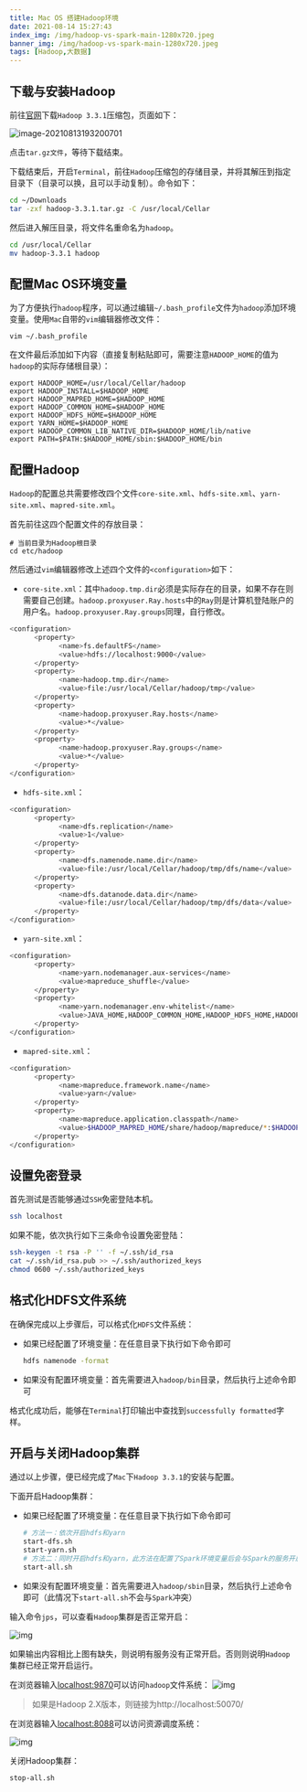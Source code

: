 ```yaml
---
title: Mac OS 搭建Hadoop环境
date: 2021-08-14 15:27:43
index_img: /img/hadoop-vs-spark-main-1280x720.jpeg
banner_img: /img/hadoop-vs-spark-main-1280x720.jpeg
tags: [Hadoop,大数据]
---
```


## 下载与安装Hadoop

<!-- more -->

前往[官网](https://dlcdn.apache.org/hadoop/common/hadoop-3.3.1/)下载`Hadoop 3.3.1`压缩包，页面如下：

![image-20210813193200701](/img/image-20210813193200701.png)

点击`tar.gz文件`，等待下载结束。

 下载结束后，开启`Terminal`，前往`Hadoop`压缩包的存储目录，并将其解压到指定目录下（目录可以换，且可以手动复制）。命令如下：

```sh
cd ~/Downloads
tar -zxf hadoop-3.3.1.tar.gz -C /usr/local/Cellar
```

 然后进入解压目录，将文件名重命名为`hadoop`。

```sh
cd /usr/local/Cellar
mv hadoop-3.3.1 hadoop
```

## 配置Mac OS环境变量

 为了方便执行`hadoop`程序，可以通过编辑`~/.bash_profile`文件为`hadoop`添加环境变量。使用`Mac`自带的`vim`编辑器修改文件：

```
vim ~/.bash_profile
```

 在文件最后添加如下内容（直接复制粘贴即可，需要注意`HADOOP_HOME`的值为`hadoop`的实际存储根目录）：

```
export HADOOP_HOME=/usr/local/Cellar/hadoop
export HADOOP_INSTALL=$HADOOP_HOME
export HADOOP_MAPRED_HOME=$HADOOP_HOME
export HADOOP_COMMON_HOME=$HADOOP_HOME
export HADOOP_HDFS_HOME=$HADOOP_HOME
export YARN_HOME=$HADOOP_HOME
export HADOOP_COMMON_LIB_NATIVE_DIR=$HADOOP_HOME/lib/native
export PATH=$PATH:$HADOOP_HOME/sbin:$HADOOP_HOME/bin
```

## 配置Hadoop

 `Hadoop`的配置总共需要修改四个文件`core-site.xml`、`hdfs-site.xml`、`yarn-site.xml`、`mapred-site.xml`。

 首先前往这四个配置文件的存放目录：

```
# 当前目录为Hadoop根目录
cd etc/hadoop
```

 然后通过`vim`编辑器修改上述四个文件的`<configuration>`如下：

- `core-site.xml`：其中`hadoop.tmp.dir`必须是实际存在的目录，如果不存在则需要自己创建。`hadoop.proxyuser.Ray.hosts`中的`Ray`则是计算机登陆账户的用户名。`hadoop.proxyuser.Ray.groups`同理，自行修改。

```sh
<configuration>
      <property>
            <name>fs.defaultFS</name>
            <value>hdfs://localhost:9000</value>
      </property>
      <property>
            <name>hadoop.tmp.dir</name>
            <value>file:/usr/local/Cellar/hadoop/tmp</value>
      </property>
      <property>
            <name>hadoop.proxyuser.Ray.hosts</name>
            <value>*</value>
      </property>
      <property>   
            <name>hadoop.proxyuser.Ray.groups</name>
            <value>*</value>
      </property>
</configuration>
```

- `hdfs-site.xml`：

```sh
<configuration>
      <property>
            <name>dfs.replication</name>
            <value>1</value>
      </property>
      <property>
            <name>dfs.namenode.name.dir</name>
            <value>file:/usr/local/Cellar/hadoop/tmp/dfs/name</value>
      </property>
      <property>
            <name>dfs.datanode.data.dir</name>
            <value>file:/usr/local/Cellar/hadoop/tmp/dfs/data</value>
      </property>
</configuration>
```

- `yarn-site.xml`：

```sh
<configuration>
      <property>
            <name>yarn.nodemanager.aux-services</name>
            <value>mapreduce_shuffle</value>
      </property>
      <property>
            <name>yarn.nodemanager.env-whitelist</name>
            <value>JAVA_HOME,HADOOP_COMMON_HOME,HADOOP_HDFS_HOME,HADOOP_CONF_DIR,CLASSPATH_PREPEND_DISTCACHE,HADOOP_YARN_HOME,HADOOP_MAPRED_HOME</value>
      </property>
</configuration>
```

- `mapred-site.xml`：

```sh
<configuration>
      <property>
            <name>mapreduce.framework.name</name>
            <value>yarn</value>
      </property>
      <property>
            <name>mapreduce.application.classpath</name>
            <value>$HADOOP_MAPRED_HOME/share/hadoop/mapreduce/*:$HADOOP_MAPRED_HOME/share/hadoop/mapreduce/lib/*</value>
      </property>
</configuration>
```

## 设置免密登录

首先测试是否能够通过`SSH`免密登陆本机。

```sh
ssh localhost
```

 如果不能，依次执行如下三条命令设置免密登陆：

```sh
ssh-keygen -t rsa -P '' -f ~/.ssh/id_rsa
cat ~/.ssh/id_rsa.pub >> ~/.ssh/authorized_keys
chmod 0600 ~/.ssh/authorized_keys
```

## 格式化HDFS文件系统

在确保完成以上步骤后，可以格式化`HDFS`文件系统：

- 如果已经配置了环境变量：在任意目录下执行如下命令即可

  ```sh
  hdfs namenode -format
  ```

- 如果没有配置环境变量：首先需要进入`hadoop/bin`目录，然后执行上述命令即可

 格式化成功后，能够在`Terminal`打印输出中查找到`successfully formatted`字样。

## 开启与关闭Hadoop集群

通过以上步骤，便已经完成了`Mac`下`Hadoop 3.3.1`的安装与配置。

 下面开启Hadoop集群：

- 如果已经配置了环境变量：在任意目录下执行如下命令即可

  ```sh
  # 方法一：依次开启hdfs和yarn
  start-dfs.sh
  start-yarn.sh
  # 方法二：同时开启hdfs和yarn，此方法在配置了Spark环境变量后会与Spark的服务开启命令冲突
  start-all.sh
  ```

- 如果没有配置环境变量：首先需要进入`hadoop/sbin`目录，然后执行上述命令即可（此情况下`start-all.sh`不会与`Spark`冲突）

 输入命令`jps`，可以查看`Hadoop`集群是否正常开启：

![img](/img/1740641-20210125174241312-1518941712.png)

 如果输出内容相比上图有缺失，则说明有服务没有正常开启。否则则说明`Hadoop`集群已经正常开启运行。

 在浏览器输入[localhost:9870](http://localhost:9870/)可以访问`hadoop`文件系统：
![img](/img/1740641-20210125174325371-755822489.png)

> 如果是Hadoop 2.X版本，则链接为http://localhost:50070/

 在浏览器输入[localhost:8088](http://localhost:8088/)可以访问资源调度系统：

![img](/img/1740641-20210125174342087-1854868139.png)

关闭Hadoop集群：

```sh
stop-all.sh
```


